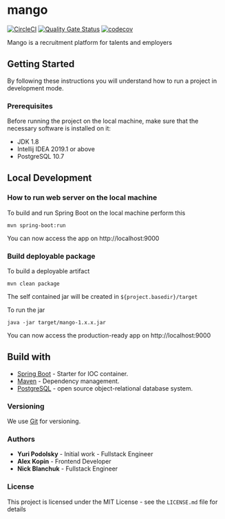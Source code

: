 # mango

[![CircleCI](https://circleci.com/gh/mangalaxy/mango.svg?style=svg)](https://circleci.com/gh/mangalaxy/mango)
[![Quality Gate Status](https://sonarcloud.io/api/project_badges/measure?project=mangalaxy_mango&metric=alert_status)](https://sonarcloud.io/dashboard?id=mangalaxy_mango)
[![codecov](https://codecov.io/gh/mangalaxy/mango/branch/develop/graph/badge.svg)](https://codecov.io/gh/mangalaxy/mango)


Mango is a recruitment platform for talents and employers

## Getting Started
By following these instructions you will understand how to run a project in development mode.

### Prerequisites
Before running the project on the local machine, make sure that the necessary software is installed on it:
* JDK 1.8
* Intellij IDEA 2019.1 or above
* PostgreSQL 10.7

## Local Development

### How to run web server on the local machine
To build and run Spring Boot on the local machine perform this
```
mvn spring-boot:run
```
You can now access the app on http://localhost:9000

### Build deployable package
To build a deployable artifact
```
mvn clean package
```
The self contained jar will be created in ``${project.basedir}/target``

To run the jar
```
java -jar target/mango-1.x.x.jar
```
You can now access the production-ready app on http://localhost:9000

## Build with
* [Spring Boot](https://spring.io/projects/spring-boot) - Starter for IOC container.
* [Maven](https://maven.apache.org/) - Dependency management.
* [PostgreSQL](https://www.postgresql.org/about/) - open source object-relational database system.

### Versioning
We use [Git](https://git-scm.com/about) for versioning.

### Authors
* **Yuri Podolsky** - Initial work - Fullstack Engineer
* **Alex Kopin** - Frontend Developer
* **Nick Blanchuk** - Fullstack Engineer

### License
This project is licensed under the MIT License - see the ``LICENSE.md`` file for details
